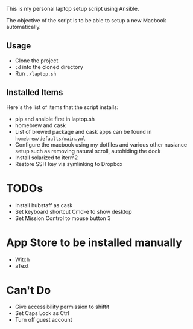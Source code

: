 This is my personal laptop setup script using Ansible.

The objective of the script is to be able to setup a new Macbook automatically.

## Usage
- Clone the project
- `cd` into the cloned directory
- Run `./laptop.sh`

## Installed Items
Here's the list of items that the script installs:
- pip and ansible first in laptop.sh
- homebrew and cask
- List of brewed package and cask apps can be found in `homebrew/defaults/main.yml`
- Configure the macbook using my dotfiles and various other nusiance setup such as removing natural scroll, autohiding the dock
- Install solarized to iterm2
- Restore SSH key via symlinking to Dropbox

# TODOs
- Install hubstaff as cask
- Set keyboard shortcut Cmd-e to show desktop
- Set Mission Control to mouse button 3

# App Store to be installed manually
- Witch
- aText

# Can't Do
- Give accessibility permission to shiftit
- Set Caps Lock as Ctrl
- Turn off guest account
